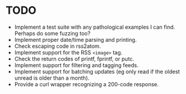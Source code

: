 # TODO

- Implement a test suite with any pathological examples I can find.
  Perhaps do some fuzzing too?
- Implement proper date/time parsing and printing.
- Check escaping code in rss2atom.
- Implement support for the RSS `<image>` tag.
- Check the return codes of printf, fprintf, or putc.
- Implement support for filtering and tagging feeds.
- Implement support for batching updates (eg only read if the oldest unread
  is older than a month).
- Provide a curl wrapper recognizing a 200-code response.

